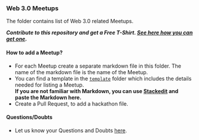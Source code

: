 ### Web 3.0 Meetups

The folder contains list of Web 3.0 related Meetups.

***Contribute to this repository and get a Free T-Shirt. [See here how you can get one](https://www.freecodecamp.org/news/p/ea605b71-9f66-4faa-a1f8-29ed8b251be6/).***

#### How to add a Meetup?

- For each Meetup create a separate markdown file in this folder. The name of the markdown file is the name of the Meetup.
- You can find a template in the [`template`](./template) folder which includes the details needed for listing a Meetup.  
**If you are not familiar with Markdown, you can use [Stackedit](https://stackedit.io/app#) and paste the Markdown here.** 
- Create a Pull Request, to add a hackathon file.

#### Questions/Doubts
- Let us know your Questions and Doubts [here](https://github.com/simpleaswater/resources/issues/new).